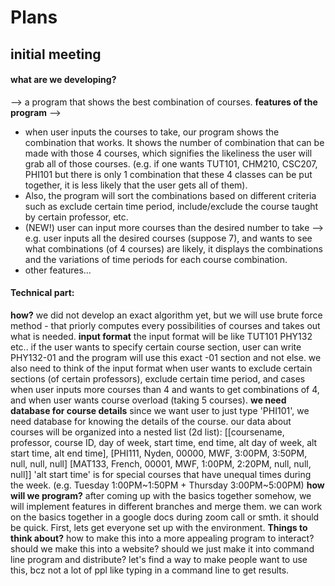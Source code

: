 # Plans

## initial meeting
#### what are we developing?
--> a program that shows the best combination of courses. 
**features of the program** --> 
- when user inputs the courses to take, our program shows the combination that works. It shows the number of combination that can be made with those 4 courses, which signifies the likeliness the user will grab all of those courses. (e.g. if one wants TUT101, CHM210, CSC207, PHI101 but there is only 1 combination that these 4 classes can be put together, it is less likely that the user gets all of them). 
- Also, the program will sort the combinations based on different criteria such as exclude certain time period, include/exclude the course taught by certain professor, etc.
- (NEW!) user can input more courses than the desired number to take --> e.g. user inputs all the desired courses (suppose 7), and wants to see what combinations (of 4 courses) are likely, it displays the combinations and the variations of time periods for each course combination.
- other features...

#### Technical part:
**how?**
we did not develop an exact algorithm yet, but we will use brute force method - that priorly computes every possibilities of courses and takes out what is needed. 
**input format**
the input format will be like TUT101 PHY132 etc.. if the user wants to specify certain course section, user can write PHY132-01 and the program will use this exact -01 section and not else.
we also need to think of the input format when user wants to exclude certain sections (of certain professors), exclude certain time period, and cases when user inputs more courses than 4 and wants to get combinations of 4, and when user wants course overload (taking 5 courses). 
**we need database for course details**
since we want user to just type 'PHI101', we need database for knowing the details of the course.
our data about courses will be organized into a nested list (2d list):
[[coursename, professor, course ID, day of week, start time, end time, alt day of week, alt start time, alt end time],
 [PHI111, Nyden, 00000, MWF, 3:00PM, 3:50PM, null, null, null]
 [MAT133, French, 00001, MWF, 1:00PM, 2:20PM, null, null, null]]
'alt start time' is for special courses that have unequal times during the week. (e.g. Tuesday 1:00PM~1:50PM + Thursday 3:00PM~5:00PM)
**how will we program?**
after coming up with the basics together somehow, we will implement features in different branches and merge them.
we can work on the basics together in a google docs during zoom call or smth. it should be quick. First, lets get everyone set up with the environment.
**Things to think about?**
how to make this into a more appealing program to interact? should we make this into a website? should we just make it into command line program and distribute? let's find a way to make people want to use this, bcz not a lot of ppl like typing in a command line to get results.
